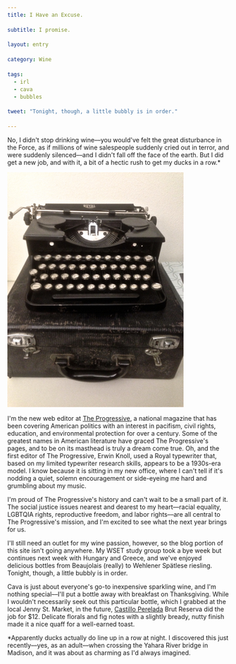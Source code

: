 ```yaml
---
title: I Have an Excuse. 

subtitle: I promise.

layout: entry

category: Wine

tags:
  - irl
  - cava
  - bubbles

tweet: "Tonight, though, a little bubbly is in order."

---
```


No, I didn't stop drinking wine––you would've felt the great disturbance in the Force, as if millions of wine salespeople suddenly cried out in terror, and were suddenly silenced––and I didn't fall off the face of the earth. But I did get a new job, and with it, a bit of a hectic rush to get my ducks in a row.*

![Antique typewriter](/photos/typewriter.jpg "Royal typewriter, circa 1930s")

I'm the new web editor at [The Progressive](http://www.progressive.org), a national magazine that has been covering American politics with an interest in pacifism, civil rights, education, and environmental protection for over a century. Some of the greatest names in American literature have graced The Progressive's pages, and to be on its masthead is truly a dream come true. Oh, and the first editor of The Progressive, Erwin Knoll, used a Royal typewriter that, based on my limited typewriter research skills, appears to be a 1930s-era model. I know because it is sitting in my new office, where I can't tell if it's nodding a quiet, solemn encouragement or side-eyeing me hard and grumbling about my music.

I'm proud of The Progressive's history and can't wait to be a small part of it. The social justice issues nearest and dearest to my heart––racial equality, LGBTQIA rights, reproductive freedom, and labor rights––are all central to The Progressive's mission, and I'm excited to see what the next year brings for us. 

I'll still need an outlet for my wine passion, however, so the blog portion of this site isn't going anywhere. My WSET study group took a bye week but continues next week with Hungary and Greece, and we've enjoyed delicious bottles from Beaujolais (really) to Wehlener Spätlese riesling. Tonight, though, a little bubbly is in order. 

Cava is just about everyone's go-to inexpensive sparkling wine, and I'm nothing special––I'll put a bottle away with breakfast on Thanksgiving. While I wouldn't necessarily seek out this particular bottle, which I grabbed at the local Jenny St. Market, in the future, [Castillo Perelada](http://www.perelada.com/en/) Brut Reserva did the job for $12. Delicate florals and fig notes with a slightly bready, nutty finish made it a nice quaff for a well-earned toast. 

*Apparently ducks actually do line up in a row at night. I discovered this just recently––yes, as an adult––when crossing the Yahara River bridge in Madison, and it was about as charming as I'd always imagined. 
